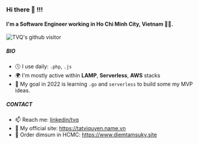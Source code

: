 ### Hi there 👋 !!!

#### I'm a Software Engineer working in Ho Chi Minh City, Vietnam 👨‍💻.
![TVQ's github visitor](https://komarev.com/ghpvc/?username=tvqqq)

##### BIO

- 🕔 I use daily: `.php`, `.js`
- 🌍 I'm mostly active within **LAMP**, **Serverless**, **AWS** stacks
- 🌱 My goal in 2022 is learning `.go` and `serverless` to build some my MVP ideas.

##### CONTACT
- 📫 Reach me: [linkedin/tvq](https://www.linkedin.com/in/tvq)
- 👀 My official site: https://tatviquyen.name.vn
- 🍱 Order dimsum in HCMC: https://www.diemtamsuky.site
